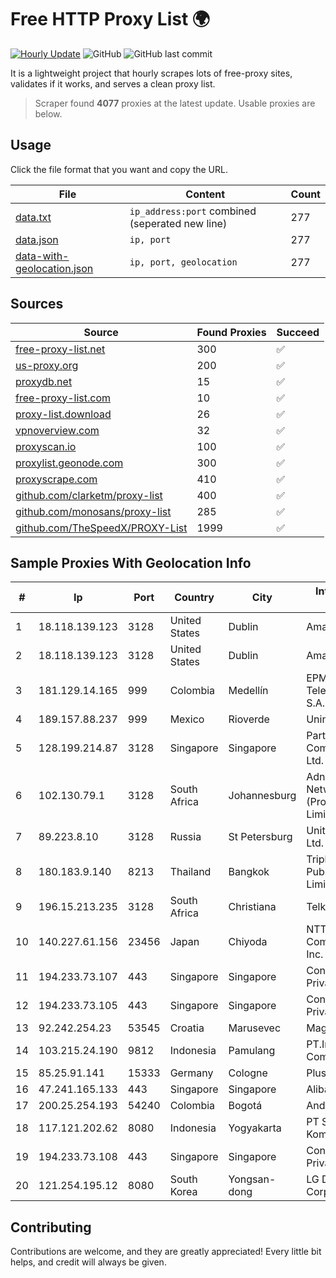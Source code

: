 
# Free HTTP Proxy List 🌍

[![Hourly Update](https://github.com/mertguvencli/http-proxy-list/actions/workflows/main.yml/badge.svg?branch=main)](https://github.com/mertguvencli/http-proxy-list/actions/workflows/main.yml)
![GitHub](https://img.shields.io/github/license/mertguvencli/http-proxy-list)
![GitHub last commit](https://img.shields.io/github/last-commit/mertguvencli/http-proxy-list)

It is a lightweight project that hourly scrapes lots of free-proxy sites, validates if it works, and serves a clean proxy list.


> Scraper found **4077** proxies at the latest update. Usable proxies are below.

## Usage

Click the file format that you want and copy the URL.


|File|Content|Count|
|----|-------|-----|
|[data.txt](https://raw.githubusercontent.com/mertguvencli/http-proxy-list/main/proxy-list/data.txt)|`ip_address:port` combined (seperated new line)|277|
|[data.json](https://raw.githubusercontent.com/mertguvencli/http-proxy-list/main/proxy-list/data.json)|`ip, port`|277|
|[data-with-geolocation.json](https://raw.githubusercontent.com/mertguvencli/http-proxy-list/main/proxy-list/data-with-geolocation.json)|`ip, port, geolocation`|277|

## Sources

|Source|Found Proxies|Succeed|
|------|-------------|-------|
|[free-proxy-list.net](https://free-proxy-list.net)|300|✅|
|[us-proxy.org](https://www.us-proxy.org)|200|✅|
|[proxydb.net](http://proxydb.net)|15|✅|
|[free-proxy-list.com](https://free-proxy-list.com/?page=&port=&type%5B%5D=http&type%5B%5D=https&up_time=0&search=Search)|10|✅|
|[proxy-list.download](https://www.proxy-list.download/HTTP)|26|✅|
|[vpnoverview.com](https://vpnoverview.com/privacy/anonymous-browsing/free-proxy-servers)|32|✅|
|[proxyscan.io](https://www.proxyscan.io)|100|✅|
|[proxylist.geonode.com](https://proxylist.geonode.com/api/proxy-list?limit=300&page=1&sort_by=lastChecked&sort_type=desc&protocols=http,https)|300|✅|
|[proxyscrape.com](https://api.proxyscrape.com/v2/?request=displayproxies&protocol=http&timeout=10000&country=all&ssl=all&anonymity=all)|410|✅|
|[github.com/clarketm/proxy-list](https://raw.githubusercontent.com/clarketm/proxy-list/master/proxy-list-raw.txt)|400|✅|
|[github.com/monosans/proxy-list](https://raw.githubusercontent.com/monosans/proxy-list/main/proxies/http.txt)|285|✅|
|[github.com/TheSpeedX/PROXY-List](https://raw.githubusercontent.com/TheSpeedX/PROXY-List/master/http.txt)|1999|✅|


## Sample Proxies With Geolocation Info

|#|Ip|Port|Country|City|Internet Service Provider|
|-|--|----|-------|----|-------------------------|
|1|18.118.139.123|3128|United States|Dublin|Amazon.com, Inc.|
|2|18.118.139.123|3128|United States|Dublin|Amazon.com, Inc.|
|3|181.129.14.165|999|Colombia|Medellín|EPM Telecomunicaciones S.A. E.S.P.|
|4|189.157.88.237|999|Mexico|Rioverde|Uninet S.A. de C.V|
|5|128.199.214.87|3128|Singapore|Singapore|Partner Communications Ltd.|
|6|102.130.79.1|3128|South Africa|Johannesburg|Adnexus Celerity Networks (Proprietary) Limited|
|7|89.223.8.10|3128|Russia|St Petersburg|United Networks Ltd.|
|8|180.183.9.140|8213|Thailand|Bangkok|Triple T Broadband Public Company Limited|
|9|196.15.213.235|3128|South Africa|Christiana|Telkom SA Ltd.|
|10|140.227.61.156|23456|Japan|Chiyoda|NTT PC Communications, Inc.|
|11|194.233.73.107|443|Singapore|Singapore|Contabo Asia Private Limited|
|12|194.233.73.105|443|Singapore|Singapore|Contabo Asia Private Limited|
|13|92.242.254.23|53545|Croatia|Marusevec|Magic Net d.o.o|
|14|103.215.24.190|9812|Indonesia|Pamulang|PT.Indonesia Comnets Plus|
|15|85.25.91.141|15333|Germany|Cologne|PlusServer GmbH|
|16|47.241.165.133|443|Singapore|Singapore|Alibaba.com LLC|
|17|200.25.254.193|54240|Colombia|Bogotá|Andinet ON Line|
|18|117.121.202.62|8080|Indonesia|Yogyakarta|PT Sekawan Global Komunika|
|19|194.233.73.108|443|Singapore|Singapore|Contabo Asia Private Limited|
|20|121.254.195.12|8080|South Korea|Yongsan-dong|LG DACOM Corporation|



## Contributing

Contributions are welcome, and they are greatly appreciated! Every
little bit helps, and credit will always be given.


